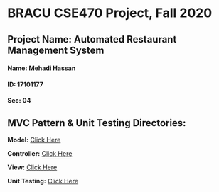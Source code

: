 # BRACU CSE470 Project, Fall 2020

## Project Name: Automated Restaurant Management System

#### Name: Mehadi Hassan
#### ID: 17101177
#### Sec: 04

## MVC Pattern & Unit Testing Directories:
**Model:** [Click Here](https://github.com/mehadihn/BRACUCSE470Project/tree/master/app/src/main/java/com/dineout/code/Model)

**Controller:** [Click Here](https://github.com/mehadihn/BRACUCSE470Project/tree/master/app/src/main/java/com/dineout/code/Controller)

**View:** [Click Here](https://github.com/mehadihn/BRACUCSE470Project/tree/master/app/src/main/res/layout)

**Unit Testing:** [Click Here](https://github.com/mehadihn/BRACUCSE470Project/tree/master/app/src/test/java/com/dineout)